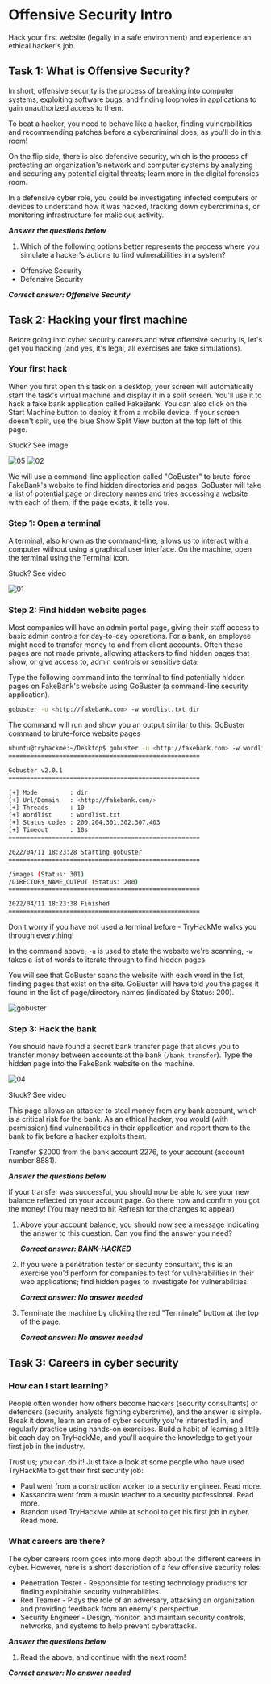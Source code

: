 # Offensive Security Intro

Hack your first website (legally in a safe environment)
and experience an ethical hacker's job.

## Task 1: What is Offensive Security?

In short, offensive security is the process of breaking into computer systems,
exploiting software bugs, and finding loopholes in applications
to gain unauthorized access to them.

To beat a hacker, you need to behave like a hacker, finding vulnerabilities and
recommending patches before a cybercriminal does, as you'll do in this room!

On the flip side, there is also defensive security, which is the process of protecting
an organization's network and computer systems by analyzing and securing
any potential digital threats; learn more in the digital forensics room.

In a defensive cyber role, you could be investigating infected computers or
devices to understand how it was hacked, tracking down cybercriminals,
or monitoring infrastructure for malicious activity.

***Answer the questions below***

1. Which of the following options better represents the process
where you simulate a hacker's actions to find vulnerabilities in a system?

- Offensive Security
- Defensive Security

***Correct answer: Offensive Security***

## Task 2: Hacking your first machine

Before going into cyber security careers and what offensive security is,
let's get you hacking (and yes, it's legal, all exercises are fake simulations).

### Your first hack

When you first open this task on a desktop, your screen will automatically start the
task's virtual machine and display it in a split screen. You'll use it to hack a fake
bank application called FakeBank. You can also click on the Start Machine button to
deploy it from a mobile device. If your screen doesn't split, use the blue Show Split
View button at the top left of this page.

Stuck? See image

![05](05.png)
![02](02.png)

We will use a command-line application called "GoBuster" to brute-force FakeBank's
website to find hidden directories and pages. GoBuster will take a list of potential page
or directory names and tries accessing a website with each of them;
if the page exists, it tells you.

### Step 1: Open a terminal

A terminal, also known as the command-line, allows us to interact with a
computer without using a graphical user interface.
On the machine, open the terminal using the Terminal icon.

Stuck? See video

![01](01.png)

### Step 2: Find hidden website pages

Most companies will have an admin portal page, giving their staff access to basic admin
controls for day-to-day operations. For a bank, an employee might need to transfer money
to and from client accounts. Often these pages are not made private, allowing attackers
to find hidden pages that show, or give access to, admin controls or sensitive data.

Type the following command into the terminal to find potentially hidden pages
on FakeBank's website using GoBuster (a command-line security application).

```bash
gobuster -u <http://fakebank.com> -w wordlist.txt dir
```

The command will run and show you an output similar to this:
GoBuster command to brute-force website pages

```bash
ubuntu@tryhackme:~/Desktop$ gobuster -u <http://fakebank.com> -w wordlist.txt dir
=====================================================

Gobuster v2.0.1
=====================================================

[+] Mode         : dir
[+] Url/Domain   : <http://fakebank.com/>
[+] Threads      : 10
[+] Wordlist     : wordlist.txt
[+] Status codes : 200,204,301,302,307,403
[+] Timeout      : 10s
=====================================================

2022/04/11 18:23:28 Starting gobuster
=====================================================

/images (Status: 301)
/DIRECTORY_NAME_OUTPUT (Status: 200)
=====================================================

2022/04/11 18:23:38 Finished
=====================================================
```

Don't worry if you have not used a terminal before -
TryHackMe walks you through everything!

In the command above, `-u` is used to state the website we're scanning,
`-w` takes a list of words to iterate through to find hidden pages.

You will see that GoBuster scans the website with each word in the list,
finding pages that exist on the site. GoBuster will have told you the
pages it found in the list of page/directory names (indicated by Status: 200).

![gobuster](offensive-01.png)

### Step 3: Hack the bank

You should have found a secret bank transfer page that allows you to transfer money
between accounts at the bank (`/bank-transfer`). Type the hidden page into the FakeBank
website on the machine.

![04](04.png)

Stuck? See video

This page allows an attacker to steal money from any bank account, which is a critical
risk for the bank. As an ethical hacker, you would (with permission) find vulnerabilities
in their application and report them to the bank to fix before a hacker exploits them.

Transfer $2000 from the bank account 2276, to your account (account number 8881).

***Answer the questions below***

If your transfer was successful, you should now be able to see your new balance
reflected on your account page. Go there now and confirm you got the money!
(You may need to hit Refresh for the changes to appear)

1. Above your account balance, you should now see a message indicating
the answer to this question. Can you find the answer you need?

    ***Correct answer: BANK-HACKED***

2. If you were a penetration tester or security consultant, this is an exercise
you’d perform for companies to test for vulnerabilities in their web applications;
find hidden pages to investigate for vulnerabilities.

    ***Correct answer: No answer needed***

3. Terminate the machine by clicking the red "Terminate" button at the top of the page.

    ***Correct answer: No answer needed***

## Task 3: Careers in cyber security

### How can I start learning?

People often wonder how others become hackers (security consultants) or defenders
(security analysts fighting cybercrime), and the answer is simple. Break it down, learn
an area of cyber security you're interested in, and regularly practice using hands-on
exercises. Build a habit of learning a little bit each day on TryHackMe,
and you'll acquire the knowledge to get your first job in the industry.

Trust us; you can do it! Just take a look at some people
who have used TryHackMe to get their first security job:

- Paul went from a construction worker to a security engineer. Read more.
- Kassandra went from a music teacher to a security professional. Read more.
- Brandon used TryHackMe while at school to get his first job in cyber. Read more.

### What careers are there?

The cyber careers room goes into more depth about the different careers in cyber.
However, here is a short description of a few offensive security roles:

- Penetration Tester - Responsible for testing technology products for finding
exploitable security vulnerabilities.
- Red Teamer - Plays the role of an adversary, attacking an organization and providing
feedback from an enemy's perspective.
- Security Engineer - Design, monitor, and maintain security controls, networks, and
systems to help prevent cyberattacks.

***Answer the questions below***

1. Read the above, and continue with the next room!

***Correct answer: No answer needed***
